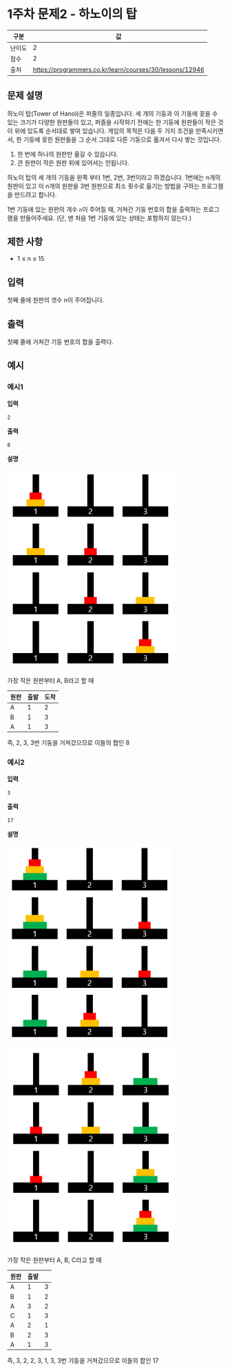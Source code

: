 # 1주차 문제2 - 하노이의 탑

|구분|값|
|---|---|
|난이도|2|
|점수|2|
|출처|https://programmers.co.kr/learn/courses/30/lessons/12946|

## 문제 설명
하노이 탑(Tower of Hanoi)은 퍼즐의 일종입니다. 세 개의 기둥과 이 기동에 꽂을 수 있는 크기가 다양한 원판들이 있고, 퍼즐을 시작하기 전에는 한 기둥에 원판들이 작은 것이 위에 있도록 순서대로 쌓여 있습니다. 게임의 목적은 다음 두 가지 조건을 만족시키면서, 한 기둥에 꽂힌 원판들을 그 순서 그대로 다른 기둥으로 옮겨서 다시 쌓는 것입니다.

1. 한 번에 하나의 원판만 옮길 수 있습니다.
2. 큰 원판이 작은 원판 위에 있어서는 안됩니다.

하노이 탑의 세 개의 기둥을 왼쪽 부터 1번, 2번, 3번이라고 하겠습니다. 1번에는 n개의 원판이 있고 이 n개의 원판을 3번 원판으로 최소 횟수로 옮기는 방법을 구하는 프로그램을 만드려고 합니다.

1번 기둥에 있는 원판의 개수 `n`이 주어질 때, 거쳐간 기둥 번호의 합을 출력하는 프로그램을 만들어주세요. (단, 맨 처음 1번 기둥에 있는 상태는 포함하지 않는다.)

## 제한 사항
- 1 ≤ n ≤ 15

## 입력
첫째 줄에 원판의 갯수 n이 주어집니다.

## 출력
첫째 줄에 거쳐간 기둥 번호의 합을 출력다.

## 예시
### 예시1
**입력**

```
2
```

**출력**
```
8
```

**설명**

![예시1](./images/example1.png)

가장 작은 원판부터 A, B라고 할 때

|원판|출발|도착|
|---|---|---|
|A|1|2|
|B|1|3|
|A|1|3|

즉, 2, 3, 3번 기둥을 거쳐갔으므로 이들의 합인 8

### 예시2
**입력**

```
3
```

**출력**
```
17
```

**설명**

![예시2_1](./images/example2_1.png)

![예시2_2](./images/example2_2.png)

가장 작은 원판부터 A, B, C라고 할 때

|원판|출발||
|---|---|---|
|A|1|3|
|B|1|2|
|A|3|2|
|C|1|3|
|A|2|1|
|B|2|3|
|A|1|3|

즉, 3, 2, 2, 3, 1, 3, 3번 기둥을 거쳐갔으므로 이들의 합인 17
